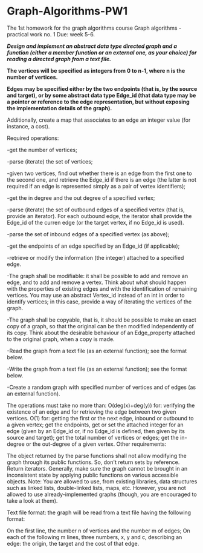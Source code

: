 # Graph-Algorithms-PW1
The 1st homework for the graph algorithms course
Graph algorithms - practical work no. 1
Due: week 5-6.

**_Design and implement an abstract data type directed graph and a function (either a member function or an external one, as your choice) for reading a directed graph from a text file._**

****The vertices will be specified as integers from 0 to n-1, where n is the number of vertices.****

**Edges may be specified either by the two endpoints (that is, by the source and target), or by some abstract data type Edge_id (that data type may be a pointer or reference to the edge representation, but without exposing the implementation details of the graph).**

Additionally, create a map that associates to an edge an integer value (for instance, a cost).

Required operations:

-get the number of vertices;

-parse (iterate) the set of vertices;

-given two vertices, find out whether there is an edge from the first one to the second one, and retrieve the Edge_id if there is an edge (the latter is not required if an edge is represented simply as a pair of vertex identifiers);

-get the in degree and the out degree of a specified vertex;

-parse (iterate) the set of outbound edges of a specified vertex (that is, provide an iterator). For each outbound edge, the iterator shall provide the Edge_id of the curren edge (or the target vertex, if no Edge_id is used).

-parse the set of inbound edges of a specified vertex (as above);

-get the endpoints of an edge specified by an Edge_id (if applicable);

-retrieve or modify the information (the integer) attached to a specified edge.

-The graph shall be modifiable: it shall be possible to add and remove an edge, and to add and remove a vertex. Think about what should happen with the properties of existing edges and with the identification of remaining vertices. You may use an abstract Vertex_id instead of an int in order to identify vertices; in this case, provide a way of iterating the vertices of the graph.

-The graph shall be copyable, that is, it should be possible to make an exact copy of a graph, so that the original can be then modified independently of its copy. Think about the desirable behaviour of an Edge_property attached to the original graph, when a copy is made.

-Read the graph from a text file (as an external function); see the format below.

-Write the graph from a text file (as an external function); see the format below.

-Create a random graph with specified number of vertices and of edges (as an external function).

The operations must take no more than:
O(deg(x)+deg(y)) for: verifying the existence of an edge and for retrieving the edge between two given vertices.
O(1) for: getting the first or the next edge, inbound or outbound to a given vertex; get the endpoints, get or set the attached integer for an edge (given by an Edge_id or, if no Edge_id is defined, then given by its source and target); get the total number of vertices or edges; get the in-degree or the out-degree of a given vertex.
Other requirements:

The object returned by the parse functions shall not allow modifying the graph through its public functions. So, don't return sets by reference. Return iterators.
Generally, make sure the graph cannot be brought in an inconsistent state by applying public functions on various accessible objects.
Note: You are allowed to use, from existing libraries, data structures such as linked lists, double-linked lists, maps, etc. However, you are not allowed to use already-implemented graphs (though, you are encouraged to take a look at them).

Text file format: the graph will be read from a text file having the following format:

On the first line, the number n of vertices and the number m of edges;
On each of the following m lines, three numbers, x, y and c, describing an edge: the origin, the target and the cost of that edge.
